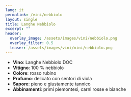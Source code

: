```yaml
---
lang: it
permalink: /vini/nebbiolo
layout: single
title: Langhe Nebbiolo
excerpt: ""
header:
  overlay_image: /assets/images/vini/nebbiolo.png
  overlay_filter: 0.5
  teaser: /assets/images/vini/mini/nebbiolo.png
---
```

- **Vino**: Langhe Nebbiolo DOC
- **Vitigno**: 100 % nebbiolo
- **Colore**: rosso rubino
- **Profumo**: delicato con sentori di viola
- **Sapore**: pieno e giustamente tannico
- **Abbinamenti**: primi piemontesi, carni rosse e bianche
